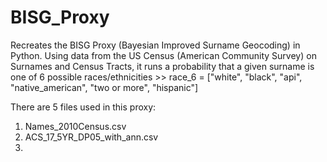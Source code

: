 # BISG_Proxy
Recreates the BISG Proxy (Bayesian Improved Surname Geocoding) in Python. 
Using data from the US Census (American Community Survey) on Surnames and Census Tracts, it runs a probability that a given surname is one of 
6 possible races/ethnicities >> race_6 = ["white", "black", "api", "native_american", "two or more", "hispanic"]

There are 5 files used in this proxy:
  1) Names_2010Census.csv
  2) ACS_17_5YR_DP05_with_ann.csv
  3)
